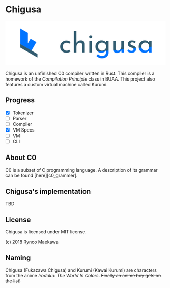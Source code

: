 # Chigusa

![logo](res/img/chigusa_the_c0_compiler.png)

Chigusa is an unfinished C0 compiler written in Rust. This compiler is a homework of the _Compilation Principle_ class in BUAA. This project also features a custom virtual machine called Kurumi.

## Progress

- [x] Tokenizer
- [ ] Parser
- [ ] Compiler
- [x] VM Specs
- [ ] VM
- [ ] CLI

## About C0

C0 is a subset of C programming language. A description of its grammar can be found [here][c0_grammer].

## Chigusa's implementation

TBD

## License

Chigusa is licensed under MIT license.

(c) 2018 Rynco Maekawa

## Naming

Chigusa (Fukazawa Chigusa) and Kurumi (Kawai Kurumi) are characters from the anime _Iroduku: The World In Colors_. ~~Finally an anime boy gets on the list!~~
